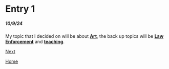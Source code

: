 # Entry 1
##### 10/9/24

My topic that I decided on will be about [**Art**](https://www.art.com/), the back up topics will be [**Law Enforcement**](https://www.nyc.gov/site/nypd/services/law-enforcement/law-enforcement-landing.page) and [**teaching**](https://teachingstrategies.com/).

[Next](entry02.md)

[Home](../README.md)
